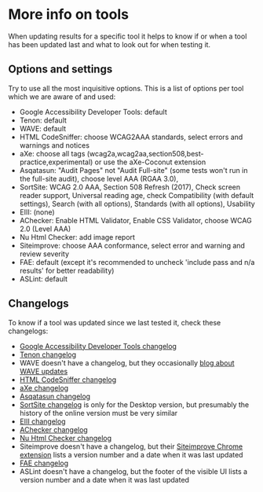 # More info on tools

When updating results for a specific tool it helps to know if or when a tool has been updated last and what to look out for when testing it.


## Options and settings

Try to use all the most inquisitive options. This is a list of options per tool which we are aware of and used:

* Google Accessibility Developer Tools: default
* Tenon: default
* WAVE: default
* HTML CodeSniffer: choose WCAG2AAA standards, select errors and warnings and notices
* aXe: choose all tags (wcag2a,wcag2aa,section508,best-practice,experimental) or use the aXe-Coconut extension
* Asqatasun: "Audit Pages" not "Audit Full-site" (some tests won't run in the full-site audit), choose level AAA (RGAA 3.0),
* SortSite: WCAG 2.0 AAA, Section 508 Refresh (2017), Check screen reader support, Universal reading age, check Compatibility (with default settings), Search (with all options), Standards (with all options), Usability
* EIII: (none)
* AChecker: Enable HTML Validator, Enable CSS Validator, choose WCAG 2.0 (Level AAA)
* Nu Html Checker: add image report
* Siteimprove: choose AAA conformance, select error and warning and review severity
* FAE: default (except it's recommended to uncheck 'include pass and n/a results' for better readability)
* ASLint: default


## Changelogs

To know if a tool was updated since we last tested it, check these changelogs:

* [Google Accessibility Developer Tools changelog](https://github.com/GoogleChrome/accessibility-developer-tools/releases)
* [Tenon changelog](https://tenon.io/documentation/changelog.php)
* WAVE doesn't have a changelog, but they occasionally [blog about WAVE updates](https://webaim.org/blog/?s=wave)
* [HTML CodeSniffer changelog](https://github.com/squizlabs/HTML_CodeSniffer/releases)
* [aXe changelog](https://github.com/dequelabs/axe-core/releases)
* [Asqatasun changelog](https://github.com/Asqatasun/Asqatasun/releases)
* [SortSite changelog](https://www.powermapper.com/products/sortsite/versions/) is only for the Desktop version, but presumably the history of the online version must be very similar
* [EIII changelog](https://gitlab.tingtun.no/eiii_source/checker-suite/commits/master)
* [AChecker changelog](https://github.com/inclusive-design/AChecker/releases)
* [Nu Html Checker changelog](https://github.com/validator/validator/releases)
* Siteimprove doesn't have a changelog, but their [Siteimprove Chrome extension](https://chrome.google.com/webstore/detail/siteimprove-accessibility/efcfolpjihicnikpmhnmphjhhpiclljc) lists a version number and a date when it was last updated
* [FAE changelog](https://fae.disability.illinois.edu/abouts/versions/)
* ASLint doesn't have a changelog, but the footer of the visible UI lists a version number and a date when it was last updated
